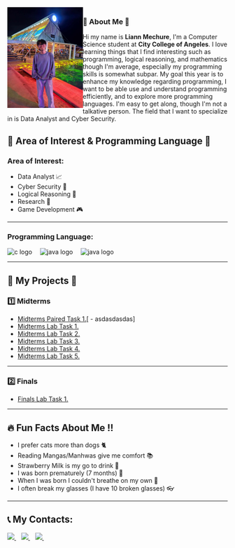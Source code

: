 <img align="left" height="230" src="https://github.com/LiannMechure/7OOP-Projects-Repo/raw/main/picture/03aff5c5-8bd0-4bc6-b948-406d00fe19ee.jpg"  />

### 🎇 About Me 🎇
Hi my name is **Liann Mechure**, I'm a Computer Science student at **City College of Angeles**. I love learning things that I find interesting such as programming, logical reasoning, and mathematics though I'm average,   especially my programming skills is somewhat subpar.  My goal this year is to enhance my knowledge regarding programming, I want to be able use and understand programming efficiently, and to explore more programming languages. I'm easy to get along, though I'm not a talkative person. The field that I want to specialize in is Data Analyst and Cyber Security.
<br>
## 💎 Area of Interest & Programming Language 💎
### Area of Interest:
  - Data Analyst 📈
  - Cyber Security 🤖
  - Logical Reasoning 🧠
  - Research 📔
  - Game Development 🎮

---

### Programming Language:
<div align="left">
  <img src="https://cdn.jsdelivr.net/gh/devicons/devicon/icons/c/c-original.svg" height="40" alt="c logo"  />
  <img width="10" />
  <img src="https://cdn.jsdelivr.net/gh/devicons/devicon/icons/java/java-original.svg" height="40" alt="java logo"  />
  <img width="10" />
  <img src="https://cdn.jsdelivr.net/gh/devicons/devicon/icons/python/python-original.svg" height="40" alt="java logo"  />
  <img width="10" />
</div>

---

## 📰 My Projects 📰
### 1️⃣ Midterms
  - [Midterms Paired Task 1.](https://github.com/LiannMechure/7OOP-Projects-Repo/blob/60dcf67d3b57cc705ea430787cba1aafd5279299/midterms/Midterms%20Paired%20Task%201%20-%20Mechure.pdf)[ - asdasdasdas]<br>
  - [Midterms Lab Task 1.](https://github.com/LiannMechure/7OOP-Projects-Repo/blob/cd41eb09b077b5e2de905f3d63bb90c190ab4960/midterms/Midterms%20Lab%20Task%201%20-%20Mechure.pdf)<br>
  - [Midterms Lab Task 2.](https://github.com/LiannMechure/7OOP-Projects-Repo/blob/cd41eb09b077b5e2de905f3d63bb90c190ab4960/midterms/Midterms%20Lab%20Task%202%20-%20Mechure.pdf)<br>
  - [Midterms Lab Task 3.](https://github.com/LiannMechure/7OOP-Projects-Repo/blob/cd41eb09b077b5e2de905f3d63bb90c190ab4960/midterms/Midterms%20Lab%20Task%203%20-%20Mechure.pdf)<br>
  - [Midterms Lab Task 4.](https://github.com/LiannMechure/7OOP-Projects-Repo/blob/cd41eb09b077b5e2de905f3d63bb90c190ab4960/midterms/Midterms%20Lab%20Task%204%20-%20Mechure.pdf)<br>
  - [Midterms Lab Task 5.](https://github.com/LiannMechure/7OOP-Projects-Repo/blob/cd41eb09b077b5e2de905f3d63bb90c190ab4960/midterms/Midterms%20Lab%20Task%205%20-%20Mechure.pdf)<br>
  
---

### 2️⃣ Finals
  - [Finals Lab Task 1.](https://github.com/LiannMechure/7OOP-Projects-Repo/blob/b77a8bce411b8167947acbedd92263f663cfe8e2/finals/Finals%20Lab%20Task%201%20-%20Encapsulation%20-%20Mechure.pdf)<br>

--- 

## 🔥 Fun Facts About Me !!
  - I prefer cats more than dogs 🐈
  - Reading Mangas/Manhwas give me comfort 📚
  - Strawberry Milk is my go to drink 🍓
  - I was born prematurely (7 months) 🍼
  - When I was born I couldn't breathe on my own 👶
  - I often break my glasses (I have 10 broken glasses) 👓

---

## 📞 My Contacts:
<p align="left">
  <a href="https://mail.google.com/mail/u/0/?fs=1&to=lmechure24-0048@cca.edu.ph&tf=cm" target="_blank">
    <img src="https://img.shields.io/badge/Email-D14836?style=for-the-badge&logo=gmail&logoColor=white" height="40"/>
  </a>
  &nbsp;&nbsp;
  <a href="https://www.facebook.com/lii.mich" target="_blank">
    <img src="https://img.shields.io/badge/Facebook-1877F2?style=for-the-badge&logo=facebook&logoColor=white" height="40"/>
  </a>
  &nbsp;&nbsp;
  <a href="https://www.instagram.com/hyouu.ichi" target="_blank">
    <img src="https://img.shields.io/badge/Instagram-E4405F?style=for-the-badge&logo=instagram&logoColor=white" height="40"/>
  </a>
  &nbsp;&nbsp;
</p>
